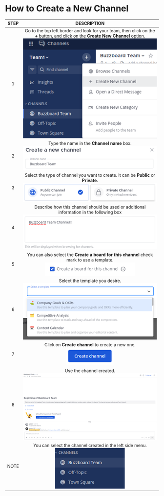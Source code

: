 # How to Create a New Channel



| STEP |                         DESCRIPTION                          |
| :--: | :----------------------------------------------------------: |
|  1   | Go to the top left border and look for your team, then click on the **+** button, and click on the **Create New Channel** option.<br />![channel1](pics/channel1.png) |
|  2   | Type the name in the **Channel name** box.<br />![channel1](pics/channel2.png) |
|  3   | Select the type of channel you want to create. It can be **Public** or **Private**.<br />![channel1](pics/channel3.png) |
|  4   | Describe how this channel should be used or additional information in the following box<br />![channel1](pics/channel4.png) |
|  5   | You can also select the **Create a board for this channel** check mark to use a template.<br />![channel1](pics/channel5.png) |
|  6   | Select the template you desire.<br />![channel1](pics/channel6.png) |
|  7   | Click on **Create channel** to create a new one.<br />![channel1](pics/channel7.png) |
|  8   | Use the channel created.<br />![channel1](pics/channel8.png) |
| NOTE | You can select the channel created in the left side menu.<br />![channel1](pics/channel9.png) |